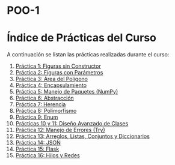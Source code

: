 # POO-1
# Índice de Prácticas del Curso

A continuación se listan las prácticas realizadas durante el curso:

1. [Práctica 1: Figuras sin Constructor](P1-FigurasSinConstructor/)
2. [Práctica 2: Figuras con Parámetros](P2-FigurasConParametros/)
3. [Práctica 3: Área del Polígono](P3-AreaDelPoligono/)
4. [Práctica 4: Encapsulamiento](P4-Encapsulamiento/)
5. [Práctica 5: Manejo de Paquetes (NumPy)](P5-ManejoDePaquetes(Numpy)/)
6. [Práctica 6: Abstracción](P6-Abstraccion/)
7. [Práctica 7: Herencia](P7-Herencia/)
8. [Práctica 8: Polimorfismo](P8-Polimorfismo/)
9. [Práctica 9: Enum](P9-Enum/)
10. [Prácticas 10 y 11: Diseño Avanzado de Clases](P10-P11-DIseñoAvanzadoDeClases/)
11. [Práctica 12: Manejo de Errores (Try)](P12-Try/)
12. [Práctica 13: Arreglos, Listas, Conjuntos y Diccionarios](P13-ArreglosListasConjuntosDiccionarios/)
13. [Práctica 14: JSON](P14-Json/)
14. [Práctica 15: Flask](P15-Flask/)
15. [Práctica 16: Hilos y Redes](P16-Hilos&Red/)

